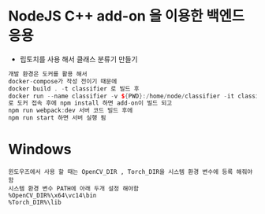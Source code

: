 # NodeJS C++ add-on 을 이용한 백엔드 응용

-   립토치를 사용 해서 클래스 분류기 만들기

```c++
개발 환경은 도커를 활용 해서
docker-compose가 작성 전이기 때문에
docker build . -t classifier 로 빌드 후
docker run --name classifier -v ${PWD}:/home/node/classifier -it classifier /bin/bash
로 도커 접속 후에 npm install 하면 add-on이 빌드 되고
npm run webpack:dev 서버 코드 빌드 후에
npm run start 하면 서버 실행 됨
```

# Windows

```
윈도우즈에서 사용 할 때는 OpenCV_DIR , Torch_DIR을 시스템 환경 변수에 등록 해줘야 함
시스템 환경 변수 PATH에 아래 두개 설정 해야함
%OpenCV_DIR%\x64\vc14\bin
%Torch_DIR%\lib
```
